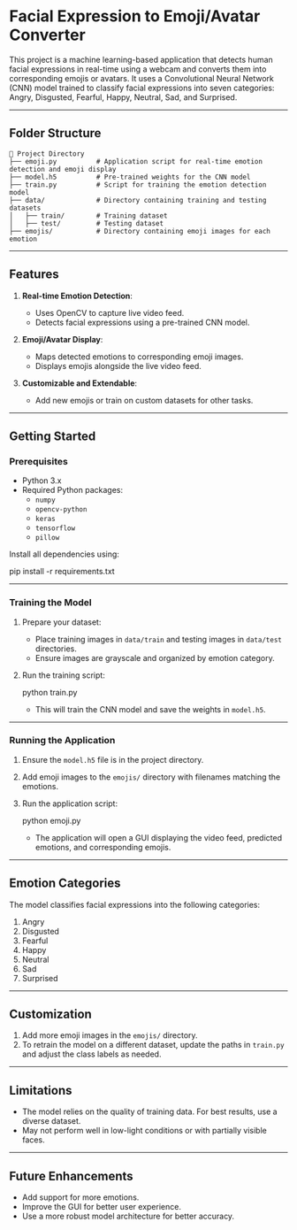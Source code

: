 

# Facial Expression to Emoji/Avatar Converter

This project is a machine learning-based application that detects human facial expressions in real-time using a webcam and converts them into corresponding emojis or avatars. It uses a Convolutional Neural Network (CNN) model trained to classify facial expressions into seven categories: Angry, Disgusted, Fearful, Happy, Neutral, Sad, and Surprised.

---

## Folder Structure
```
📂 Project Directory
├── emoji.py          # Application script for real-time emotion detection and emoji display
├── model.h5          # Pre-trained weights for the CNN model
├── train.py          # Script for training the emotion detection model
├── data/             # Directory containing training and testing datasets
│   ├── train/        # Training dataset
│   ├── test/         # Testing dataset
├── emojis/           # Directory containing emoji images for each emotion
```

---

## Features
1. **Real-time Emotion Detection**:
   - Uses OpenCV to capture live video feed.
   - Detects facial expressions using a pre-trained CNN model.

2. **Emoji/Avatar Display**:
   - Maps detected emotions to corresponding emoji images.
   - Displays emojis alongside the live video feed.

3. **Customizable and Extendable**:
   - Add new emojis or train on custom datasets for other tasks.

---

## Getting Started

### Prerequisites
- Python 3.x
- Required Python packages:
  - `numpy`
  - `opencv-python`
  - `keras`
  - `tensorflow`
  - `pillow`

Install all dependencies using:

pip install -r requirements.txt


---

### Training the Model
1. Prepare your dataset:
   - Place training images in `data/train` and testing images in `data/test` directories.
   - Ensure images are grayscale and organized by emotion category.

2. Run the training script:

   python train.py

   - This will train the CNN model and save the weights in `model.h5`.

---

### Running the Application
1. Ensure the `model.h5` file is in the project directory.
2. Add emoji images to the `emojis/` directory with filenames matching the emotions.
3. Run the application script:

   python emoji.py

   - The application will open a GUI displaying the video feed, predicted emotions, and corresponding emojis.

---

## Emotion Categories
The model classifies facial expressions into the following categories:
1. Angry
2. Disgusted
3. Fearful
4. Happy
5. Neutral
6. Sad
7. Surprised

---

## Customization
1. Add more emoji images in the `emojis/` directory.
2. To retrain the model on a different dataset, update the paths in `train.py` and adjust the class labels as needed.

---

## Limitations
- The model relies on the quality of training data. For best results, use a diverse dataset.
- May not perform well in low-light conditions or with partially visible faces.

---

## Future Enhancements
- Add support for more emotions.
- Improve the GUI for better user experience.
- Use a more robust model architecture for better accuracy.


